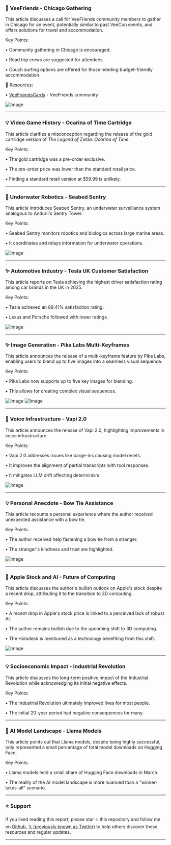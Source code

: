 ### 🚀 VeeFriends - Chicago Gathering

This article discusses a call for VeeFriends community members to gather in Chicago for an event, potentially similar to past VeeCon events, and offers solutions for travel and accommodation.

Key Points:

•  Community gathering in Chicago is encouraged.


•  Road trip crews are suggested for attendees.


•  Couch surfing options are offered for those needing budget-friendly accommodation.


🔗 Resources:

• [VeeFriendsCards](https://x.com/VeeFriendsCards) - VeeFriends community


![Image](https://pbs.twimg.com/tweet_video_thumb/GnptL1sWQAAkDsR.jpg)


---

### 💡 Video Game History - Ocarina of Time Cartridge

This article clarifies a misconception regarding the release of the gold cartridge version of *The Legend of Zelda: Ocarina of Time*.

Key Points:

• The gold cartridge was a pre-order exclusive.


• The pre-order price was lower than the standard retail price.


•  Finding a standard retail version at $59.99 is unlikely.



---

### 🤖 Underwater Robotics - Seabed Sentry

This article introduces Seabed Sentry, an underwater surveillance system analogous to Anduril's Sentry Tower.

Key Points:

•  Seabed Sentry monitors robotics and biologics across large marine areas.


•  It coordinates and relays information for underwater operations.



![Image](https://pbs.twimg.com/ext_tw_video_thumb/1907809529867415553/pu/img/ebzIT-1PG5Pmqn1B.jpg)


---

### ✨ Automotive Industry - Tesla UK Customer Satisfaction

This article reports on Tesla achieving the highest driver satisfaction rating among car brands in the UK in 2025.

Key Points:

• Tesla achieved an 89.41% satisfaction rating.


• Lexus and Porsche followed with lower ratings.



![Image](https://pbs.twimg.com/ext_tw_video_thumb/1907791441083936769/pu/img/CKO8gzGcZZrK23xV.jpg)


---

### ✨ Image Generation - Pika Labs Multi-Keyframes

This article announces the release of a multi-keyframe feature by Pika Labs, enabling users to blend up to five images into a seamless visual sequence.

Key Points:

•  Pika Labs now supports up to five key images for blending.


•  This allows for creating complex visual sequences.



![Image](https://pbs.twimg.com/ext_tw_video_thumb/1907916382974664704/pu/img/GPABxWnwaksNfTot.jpg)
![Image](https://pbs.twimg.com/ext_tw_video_thumb/1907916419548983301/pu/img/HmK4tnlIHtrayeOu.jpg)


---

### 🤖 Voice Infrastructure - Vapi 2.0

This article announces the release of Vapi 2.0, highlighting improvements in voice infrastructure.

Key Points:

• Vapi 2.0 addresses issues like barge-ins causing model resets.


•  It improves the alignment of partial transcripts with tool responses.


• It mitigates LLM drift affecting determinism.



![Image](https://pbs.twimg.com/ext_tw_video_thumb/1907432880315199488/pu/img/cX-7E77YnwWmzgog.jpg)


---

### 💡 Personal Anecdote - Bow Tie Assistance

This article recounts a personal experience where the author received unexpected assistance with a bow tie.

Key Points:

•  The author received help fastening a bow tie from a stranger.


•  The stranger's kindness and trust are highlighted.



![Image](https://pbs.twimg.com/media/Gno0-08WcAAzEe6?format=jpg&name=small)


---

### 🤖  Apple Stock and AI - Future of Computing

This article discusses the author's bullish outlook on Apple's stock despite a recent drop, attributing it to the transition to 3D computing.

Key Points:

• A recent drop in Apple's stock price is linked to a perceived lack of robust AI.


•  The author remains bullish due to the upcoming shift to 3D computing.


• The Holodeck is mentioned as a technology benefiting from this shift.



![Image](https://pbs.twimg.com/media/Gnosjt_aYAA1GSk?format=png&name=small)


---

### 💡  Socioeconomic Impact - Industrial Revolution

This article discusses the long-term positive impact of the Industrial Revolution while acknowledging its initial negative effects.

Key Points:

•  The Industrial Revolution ultimately improved lives for most people.


•  The initial 20-year period had negative consequences for many.



---

### 🤖 AI Model Landscape - Llama Models

This article points out that Llama models, despite being highly successful, only represented a small percentage of total model downloads on Hugging Face.

Key Points:

• Llama models held a small share of Hugging Face downloads in March.


•  The reality of the AI model landscape is more nuanced than a "winner-takes-all" scenario.


---

### ⭐️ Support

If you liked reading this report, please star ⭐️ this repository and follow me on [Github](https://github.com/Drix10), [𝕏 (previously known as Twitter)](https://x.com/DRIX_10_) to help others discover these resources and regular updates.

---